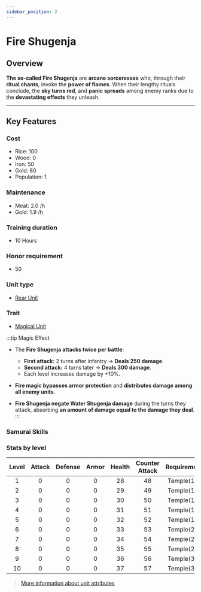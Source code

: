 ```yaml
---
sidebar_position: 2
---
```


# Fire Shugenja

## Overview

**The so-called Fire Shugenja** are **arcane sorceresses** who, through their **ritual chants**, invoke the **power of flames**. When their lengthy rituals conclude, the **sky turns red**, and **panic spreads** among enemy ranks due to the **devastating effects** they unleash.  

---

## Key Features

### Cost
- Rice: 100
- Wood: 0
- Iron: 50
- Gold: 80
- Population: 1

### Maintenance
- Meat: 2.0 /h
- Gold: 1.9 /h

### Training duration
- 10 Hours

### Honor requirement
- 50

### Unit type
- [Rear Unit](../index.md#rear-units)

### Trait
- [Magical Unit](../index.md#magical-units)

:::tip Magic Effect
- The **Fire Shugenja attacks twice per battle**:  
  - **First attack:** 2 turns after infantry → **Deals 250 damage**.  
  - **Second attack:** 4 turns later → **Deals 300 damage**.  
  - Each level increases damage by +10%.  

- **Fire magic bypasses armor protection** and **distributes damage among all enemy units**.  
- **Fire Shugenja negate Water Shugenja damage** during the turns they attack, absorbing **an amount of damage equal to the damage they deal**.
:::

### Samurai Skills
<!-- They can be affected by the Samurai abilities [Spread Panic](../../samurais/reasoning-skills.md) and [Dark Leader](../../samurais/charisma-skills.md). -->

### Stats by level

| Level | Attack | Defense | Armor | Health | Counter Attack | Requirement |
| :---: | :----: | :-----: | :---: | :----: | :------------: | :---------: |
|   1   |   0    |    0    |   0   |   28   |       48       | Temple(12)  |
|   2   |   0    |    0    |   0   |   29   |       49       | Temple(13)  |
|   3   |   0    |    0    |   0   |   30   |       50       | Temple(14)  |
|   4   |   0    |    0    |   0   |   31   |       51       | Temple(16)  |
|   5   |   0    |    0    |   0   |   32   |       52       | Temple(18)  |
|   6   |   0    |    0    |   0   |   33   |       53       | Temple(21)  |
|   7   |   0    |    0    |   0   |   34   |       54       | Temple(24)  |
|   8   |   0    |    0    |   0   |   35   |       55       | Temple(27)  |
|   9   |   0    |    0    |   0   |   36   |       56       | Temple(30)  |
|  10   |   0    |    0    |   0   |   37   |       57       | Temple(35)  |

> [More information about unit attributes](../index.md#attributes)